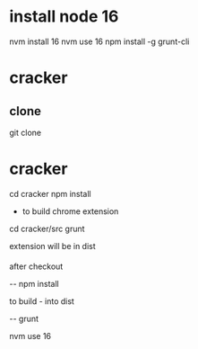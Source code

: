 # install node 16

nvm install 16
nvm use 16
npm install -g grunt-cli

# cracker

## clone

git clone <GIT URL>

# cracker

cd cracker
npm install

* to build chrome extension

cd cracker/src
grunt

extension will be in dist

####

after checkout

-- npm install

to build - into dist

-- grunt


nvm use 16
